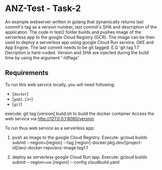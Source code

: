 # ANZ-Test - Task-2
An example webserver written in golang that dynamically returns last commit's tag as a version number, last commit's SHA and description of the application. The code in test2 folder builds and pushes image of the serverless app to the google Cloud Registry (GCR). The image can be then used to deploy a serverless app using google Cloud Run service, GKE and App Engine.
The last commit needs to be git tagged. E.G 'git tag 1.1'
Decription is hard-coded. Version and SHA are injected during the build time by using the argument '-ldflags'

## Requirements
To run this web service locally, you will need following:
- [`docker`]
- [`go@1.13+`]
- [`git`]

execute: 
git tag [version]
build.sh to build the docker container
Access the web service via 
http://127.0.0.1:8080/version

To run thus web service as a serverless app:

1. push as image to the google Cloud Registry.
Execute:
gcloud builds submit --region=[region] --tag [region]-docker.pkg.dev/[project-id]/anz-docker-repo/anz-image:tag1.1

3. deploy as serverless google Cloud Run app.
Execute:
gcloud builds submit --region=us-[region] --config cloudbuild.yaml

